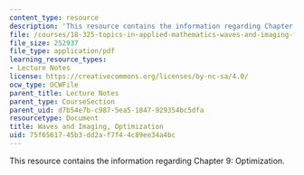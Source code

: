 ```yaml
---
content_type: resource
description: 'This resource contains the information regarding Chapter 9: Optimization.'
file: /courses/18-325-topics-in-applied-mathematics-waves-and-imaging-fall-2015/75f6561745b3dd2af7f44c89ee34a4bc_MIT18_325F15_Chapter9.pdf
file_size: 252937
file_type: application/pdf
learning_resource_types:
- Lecture Notes
license: https://creativecommons.org/licenses/by-nc-sa/4.0/
ocw_type: OCWFile
parent_title: Lecture Notes
parent_type: CourseSection
parent_uid: d7b54e7b-c987-5ea5-1847-929354bc5dfa
resourcetype: Document
title: Waves and Imaging, Optimization
uid: 75f65617-45b3-dd2a-f7f4-4c89ee34a4bc
---
```

This resource contains the information regarding Chapter 9: Optimization.
